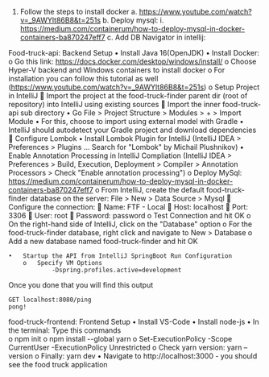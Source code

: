 1.	Follow the steps to install docker
		a.	https://www.youtube.com/watch?v=_9AWYlt86B8&t=251s
		b.	Deploy mysql: 
		i.	https://medium.com/containerum/how-to-deploy-mysql-in-docker-containers-ba870247eff7
		c.	Add DB Navigator in intellij: 


Food-truck-api: Backend Setup
	•	Install Java 16(OpenJDK)
	•	Install Docker:
		o	Go this link: https://docs.docker.com/desktop/windows/install/
		o	Choose Hyper-V backend and Windows containers to install docker
		o	For installation you can follow this tutorial as well 
				(https://www.youtube.com/watch?v=_9AWYlt86B8&t=251s)
		o	Setup Project in IntelliJ
				Import the project at the food-truck-finder parent dir (root of repository) into IntelliJ using existing sources
				Import the inner food-truck-api sub directory 
				•	Go File > Project Structure > Modules > + > Import Module
				•	For this, choose to import using external model with Gradle
				•	IntelliJ should autodetect your Gradle project and download dependencies
				Configure Lombok
				•	Install Lombok Plugin for IntelliJ (IntelliJ IDEA > Preferences > Plugins ... Search for "Lombok" by Michail Plushnikov)
				•	Enable Annotation Processing in IntelliJ Compliation (IntelliJ IDEA > Preferences > Build, Execution, Deployment > Compiler > Annotation Processors > Check "Enable annotation processing")
		o	Deploy MySql: https://medium.com/containerum/how-to-deploy-mysql-in-docker-containers-ba870247eff7
		o	From IntelliJ, create the default food-truck-finder database on the server: File > New > Data Source > Mysql
				Configure the connection: 
				Name: FTF - Local
				Host: localhost
				Port: 3306
				User: root
				Password: password
		o	Test Connection and hit OK
		o	On the right-hand side of IntelliJ, click on the "Database" option
		o	For the food-truck-finder database, right click and navigate to New > Database
		o	Add a new database named food-truck-finder and hit OK

	•	Startup the API from IntelliJ SpringBoot Run Configuration
		o	Specify VM Options
				-Dspring.profiles.active=development
Once you done that you will find this output

	GET localhost:8080/ping
	pong!





food-truck-frontend: Frontend Setup
	•	Install VS-Code
	•	Install node-js
	•	In the terminal: Type this commands  
		o	npm init
		o	npm install --global yarn
		o	Set-ExecutionPolicy -Scope CurrentUser -ExecutionPolicy Unrestricted
		o	Check yarn version: yarn –version
		o	Finally: yarn dev
	•	Navigate to http://localhost:3000 - you should see the food truck application

